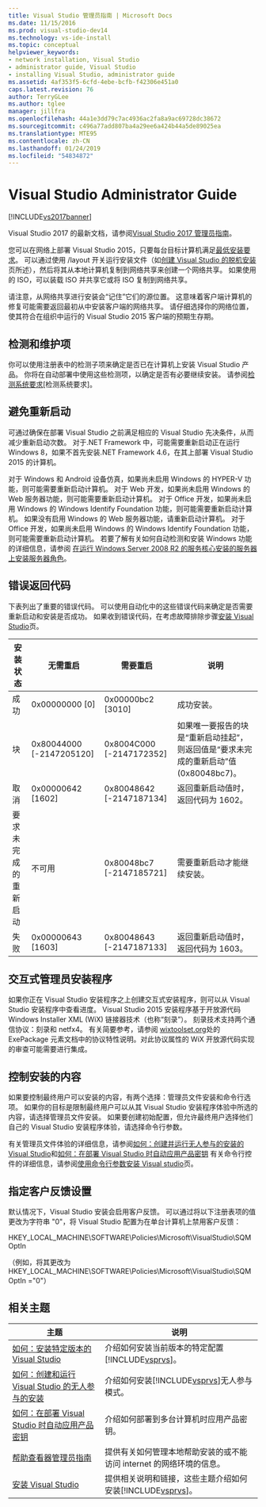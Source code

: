 ```yaml
---
title: Visual Studio 管理员指南 | Microsoft Docs
ms.date: 11/15/2016
ms.prod: visual-studio-dev14
ms.technology: vs-ide-install
ms.topic: conceptual
helpviewer_keywords:
- network installation, Visual Studio
- administrator guide, Visual Studio
- installing Visual Studio, administrator guide
ms.assetid: 4af353f5-6cfd-4ebe-bcfb-f42306e451a0
caps.latest.revision: 76
author: TerryGLee
ms.author: tglee
manager: jillfra
ms.openlocfilehash: 44a1e3dd79c7ac4936ac2fa8a9ac69728dc38672
ms.sourcegitcommit: c496a77add807ba4a29ee6a424b44a5de89025ea
ms.translationtype: MTE95
ms.contentlocale: zh-CN
ms.lasthandoff: 01/24/2019
ms.locfileid: "54834872"
---
```

# <a name="visual-studio-administrator-guide"></a>Visual Studio Administrator Guide
[!INCLUDE[vs2017banner](../includes/vs2017banner.md)]

Visual Studio 2017 的最新文档，请参阅[Visual Studio 2017 管理员指南](/visualstudio/install/visual-studio-administrator-guide)。

您可以在网络上部署 Visual Studio 2015，只要每台目标计算机满足[最低安装要求](http://www.microsoft.com/visualstudio/eng/products/2013-editions)。 可以通过使用 /layout 开关运行安装文件（如[创建 Visual Studio 的脱机安装](../install/create-an-offline-installation-of-visual-studio.md)页所述），然后将其从本地计算机复制到网络共享来创建一个网络共享。 如果使用的 ISO，可以装载 ISO 并共享它或将 ISO 复制到网络共享。  
  
 请注意，从网络共享进行安装会“记住”它们的源位置。 这意味着客户端计算机的修复可能需要返回最初从中安装客户端的网络共享。 请仔细选择你的网络位置，使其符合在组织中运行的 Visual Studio 2015 客户端的预期生存期。  
  
## <a name="detection-and-servicing-keys"></a>检测和维护项  
 你可以使用注册表中的检测子项来确定是否已在计算机上安装 Visual Studio 产品。 你将在自动部署中使用这些检测项，以确定是否有必要继续安装。  请参阅[检测系统要求](../extensibility/internals/detecting-system-requirements.md)[检测系统要求]。  
  
## <a name="avoiding-reboots"></a>避免重新启动  
 可通过确保在部署 Visual Studio 之前满足相应的 Visual Studio 先决条件，从而减少重新启动次数。 对于.NET Framework 中，可能需要重新启动正在运行 Windows 8，如果不首先安装.NET Framework 4.6，在其上部署 Visual Studio 2015 的计算机。  
  
 对于 Windows 和 Android 设备仿真，如果尚未启用 Windows 的 HYPER-V 功能，则可能需要重新启动计算机。 对于 Web 开发，如果尚未启用 Windows 的 Web 服务器功能，则可能需要重新启动计算机。 对于 Office 开发，如果尚未启用 Windows 的 Windows Identify Foundation 功能，则可能需要重新启动计算机。 如果没有启用 Windows 的 Web 服务器功能，请重新启动计算机。 对于 Office 开发，如果尚未启用 Windows 的 Windows Identify Foundation 功能，则可能需要重新启动计算机。 若要了解有关如何自动检测和安装 Windows 功能的详细信息，请参阅 [在运行 Windows Server 2008 R2 的服务核心安装的服务器上安装服务器角色](https://technet.microsoft.com/library/ee441260(v=ws.10).aspx)。  
  
## <a name="error-return-codes"></a>错误返回代码  
 下表列出了重要的错误代码。 可以使用自动化中的这些错误代码来确定是否需要重新启动和安装是否成功。 如果收到错误代码，在考虑故障排除步骤[安装 Visual Studio](../install/install-visual-studio-2015.md)页。  
  
|安装状态|无需重启|需要重启|说明​​|  
|------------------|--------------------------|----------------------|-----------------|  
|成功|0x00000000 [0]|0x00000bc2 [3010]|成功安装。|  
|块|0x80044000 [-2147205120]|0x8004C000 [-2147172352]|如果唯一要报告的块是“重新启动挂起”，则返回值是“要求未完成的重新启动”值 (0x80048bc7)。|  
|取消|0x00000642 [1602]|0x80048642 [-2147187134]|返回重新启动值时，返回代码为 1602。|  
|要求未完成的重新启动|不可用|0x80048bc7 [-2147185721]|需要重新启动才能继续安装。|  
|失败|0x00000643 [1603]|0x80048643 [-2147187133]|返回重新启动值时，返回代码为 1603。|  
  
## <a name="interactive-administrator-installer"></a>交互式管理员安装程序  
 如果你正在 Visual Studio 安装程序之上创建交互式安装程序，则可以从 Visual Studio 安装程序中查看进度。 Visual Studio 2015 安装程序基于开放源代码 Windows Installer XML (WiX) 链接器技术（也称“刻录”）。 刻录技术支持两个通信协议：刻录和 netfx4。 有关简要参考，请参阅 [wixtoolset.org](http://wixtoolset.org/)处的 ExePackage 元素文档中的协议特性说明。对此协议属性的 WiX 开放源代码实现的审查可能需要进行集成。  
  
## <a name="controlling-what-is-installed"></a>控制安装的内容  
 如果要控制最终用户可以安装的内容，有两个选择：管理员文件安装和命令行选项。 如果你的目标是限制最终用户可以从其 Visual Studio 安装程序体验中所选的内容，请选择管理员文件安装。 如果要创建初始配置，但允许最终用户选择他们自己的 Visual Studio 安装程序体验，请选择命令行参数。  
  
 有关管理员文件体验的详细信息，请参阅[如何：创建并运行无人参与的安装的 Visual Studio](../install/how-to-create-and-run-an-unattended-installation-of-visual-studio.md)和[如何：在部署 Visual Studio 时自动应用产品密钥](../install/how-to-automatically-apply-product-keys-when-deploying-visual-studio.md)  有关命令行控件的详细信息，请参阅[使用命令行参数安装 Visual studio](../install/use-command-line-parameters-to-install-visual-studio.md)页。  
  
## <a name="specifying-customer-feedback-settings"></a>指定客户反馈设置  
 默认情况下，Visual Studio 安装会启用客户反馈。 可以通过将以下注册表项的值更改为字符串 "0"，将 Visual Studio 配置为在单台计算机上禁用客户反馈：  
  
 HKEY_LOCAL_MACHINE\SOFTWARE\Policies\Microsoft\VisualStudio\SQM  
OptIn  
  
 （例如，将其更改为 HKEY_LOCAL_MACHINE\SOFTWARE\Policies\Microsoft\VisualStudio\SQM OptIn ="0"）  
  
## <a name="related-topics"></a>相关主题  
  
|主题|说明​​|  
|-----------|-----------------|  
|[如何：安装特定版本的 Visual Studio](../install/how-to-install-a-specific-release-of-visual-studio.md)|介绍如何安装当前版本的特定配置[!INCLUDE[vsprvs](../includes/vsprvs-md.md)]。|  
|[如何：创建和运行 Visual Studio 的无人参与的安装](../install/how-to-create-and-run-an-unattended-installation-of-visual-studio.md)|介绍如何安装[!INCLUDE[vsprvs](../includes/vsprvs-md.md)]无人参与模式。|  
|[如何：在部署 Visual Studio 时自动应用产品密钥](../install/how-to-automatically-apply-product-keys-when-deploying-visual-studio.md)|介绍如何部署到多台计算机时应用产品密钥。|  
|[帮助查看器管理员指南](../ide/help-viewer-administrator-guide.md)|提供有关如何管理本地帮助安装的或不能访问 internet 的网络环境的信息。|  
|[安装 Visual Studio](../install/install-visual-studio-2015.md)|提供相关说明和链接，这些主题介绍如何安装[!INCLUDE[vsprvs](../includes/vsprvs-md.md)]。|